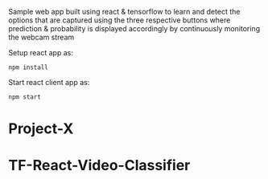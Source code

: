 Sample web app built using react & tensorflow to learn and detect the options that are captured using the three respective buttons where prediction & probability is displayed accordingly by continuously monitoring the webcam stream

Setup react app as:

`npm install`

Start react client app as:

`npm start`

# Project-X
# TF-React-Video-Classifier
